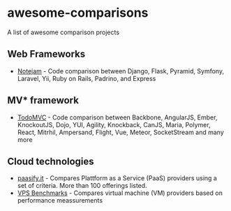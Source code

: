awesome-comparisons
===================

A list of awesome comparison projects

## Web Frameworks

* [Notejam](https://github.com/komarserjio/notejam) - Code comparison between Django, Flask, Pyramid, Symfony, Laravel, Yii, Ruby on Rails, Padrino, and Express

## MV* framework

* [TodoMVC](https://github.com/tastejs/todomvc) - Code comparison between Backbone, AngularJS, Ember, KnockoutJS, Dojo, YUI, Agility, Knockback, CanJS, Maria, Polymer, React, Mitrhil, Ampersand, Flight, Vue, Meteor, SocketStream and many more

## Cloud technologies

 * [paasify.it](http://www.paasify.it/) - Compares Plattform as a Service (PaaS) providers using a set of criteria. More than 100 offerings listed.
 * [VPS Benchmarks](http://www.vpsbenchmarks.com/) - Compares virtual machine (VM) providers based on performance meassurements
